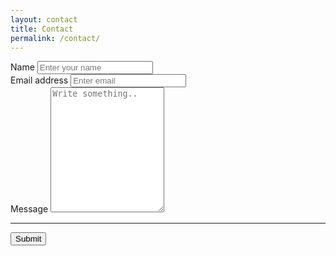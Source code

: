 ```yaml
---
layout: contact
title: Contact
permalink: /contact/
---
```


<form accept-charset="UTF-8" action="#" method="POST" enctype="multipart/form-data" target="_blank">
    <div class="contact-form-group">
        <label for="name">Name</label>
        <input type="text" name="name" class="form-control" id="exampleInputName" placeholder="Enter your name" required="required">
    </div> 
    <div class="contact-form-group">
        <label for="email" required="required">Email address</label>
        <input type="email" name="email" class="form-control" id="exampleInputEmail1" aria-describedby="emailHelp" placeholder="Enter email">
    </div>
    <div class="contact-form-group">
        <label for="subject">Message</label>
        <textarea id="subject" name="subject" placeholder="Write something.." style="height:200px"></textarea>     
    </div>
    <hr>
    <button type="submit" class="btn btn-primary">Submit</button>
</form>
